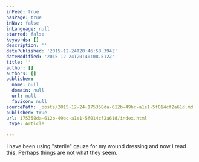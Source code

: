 ```yaml
---
inFeed: true
hasPage: true
inNav: false
inLanguage: null
starred: false
keywords: []
description: ''
datePublished: '2015-12-24T20:46:58.394Z'
dateModified: '2015-12-24T20:40:08.512Z'
title: ''
author: []
authors: []
publisher:
  name: null
  domain: null
  url: null
  favicon: null
sourcePath: _posts/2015-12-24-175358da-612b-49bc-a1e1-5f014cf2a61d.md
published: true
url: 175358da-612b-49bc-a1e1-5f014cf2a61d/index.html
_type: Article

---
```

I have been using "sterile" gauze for my wound dressing and now I read this. Perhaps things are not what they seem.